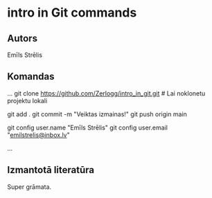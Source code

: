 # intro in Git commands
## Autors
Emīls Strēlis


## Komandas
...
git clone https://github.com/Zerlogg/intro_in_git.git # Lai noklonetu projektu lokali

git add .
git commit -m "Veiktas izmainas!"
​git push origin main

git config user.name "Emīls Strēlis"
git config user.email "emilstrelis@inbox.lv"

...

## Izmantotā literatūra
Super grāmata.